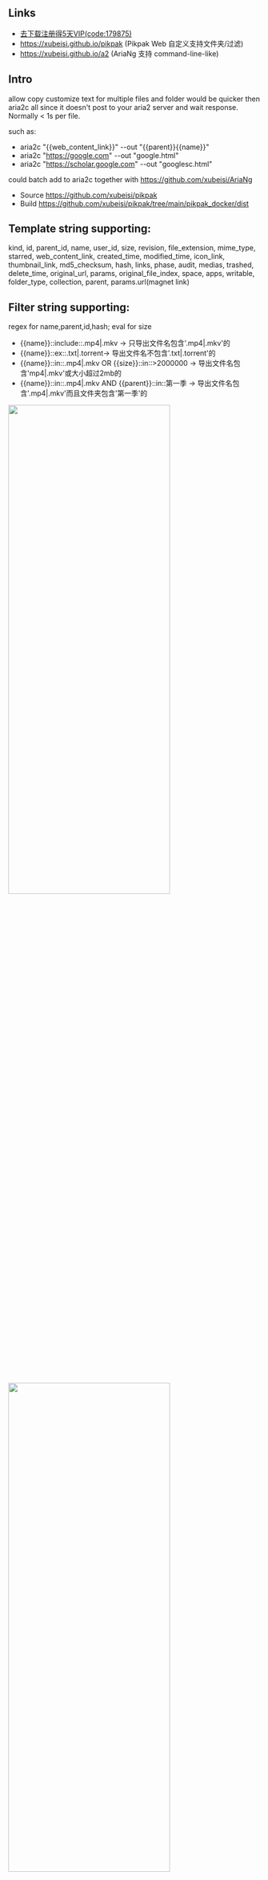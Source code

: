 ## Links
- [去下载注册得5天VIP(code:179875)](https://toapp.mypikpak.com/activity/invited?code=179875&g=1)
- https://xubeisi.github.io/pikpak (Pikpak Web 自定义支持文件夹/过滤)
- https://xubeisi.github.io/a2 (AriaNg 支持 command-line-like)

## Intro
allow copy customize text for multiple files and folder
would be quicker then aria2c all since it doesn't post to your aria2 server and wait response. Normally < 1s per file. 

such as:
- aria2c "{{web_content_link}}" --out "{{parent}}{{name}}"
- aria2c "https://google.com" --out "google.html"
- aria2c "https://scholar.google.com" --out "googlesc.html"

could batch add to aria2c together with https://github.com/xubeisi/AriaNg
- Source https://github.com/xubeisi/pikpak
- Build https://github.com/xubeisi/pikpak/tree/main/pikpak_docker/dist

## Template string supporting: 
kind, id, parent_id, name, user_id, size, revision, file_extension, mime_type, starred, web_content_link, created_time, modified_time, icon_link, thumbnail_link, md5_checksum, hash, links, phase, audit, medias, trashed, delete_time, original_url, params, original_file_index, space, apps, writable, folder_type, collection, parent, params.url(magnet link)

## Filter string supporting: 
regex for name,parent,id,hash; eval for size
- {{name}}::include::.mp4|.mkv -> 只导出文件名包含'.mp4|.mkv'的
- {{name}}::ex::.txt|.torrent-> 导出文件名不包含'.txt|.torrent'的
- {{name}}::in::.mp4|.mkv OR {{size}}::in::>2000000 -> 导出文件名包含'mp4|.mkv'或大小超过2mb的
- {{name}}::in::.mp4|.mkv AND {{parent}}::in::第一季 -> 导出文件名包含'.mp4|.mkv'而且文件夹包含'第一季'的

<img src="https://user-images.githubusercontent.com/1790841/169568832-c8b49b3a-c370-416b-9d30-0d96741a997d.png" width="80%" height="50%">
<img src="https://user-images.githubusercontent.com/1790841/169568839-130b11f3-5c84-400b-a760-207ec4d3820d.png" width="80%" height="50%">

## Deduplicate
 - folder1 : test.torrent, test3.torrent
 - folder2 : test4.torrent, test3.torrent

```
所有：
VN4JlpmN3jSOUiOZmptVnTKo1 test4.torrent
VN4JlpmN3jSOUiOZmptVnTJo1 test3.torrent
VN2OeMoUN-YkHflrFw2E7qyo1 test3.torrent
VN2OeMoUN-YkHflrFw2E7qxo1 test.torrent

输出单一：
VN4JlpmN3jSOUiOZmptVnTKo1 test4.torrent
VN4JlpmN3jSOUiOZmptVnTJo1 test3.torrent
VN2OeMoUN-YkHflrFw2E7qxo1 test.torrent

输出重复：#用于批量删除
VN2OeMoUN-YkHflrFw2E7qyo1 test3.torrent
```

## Small Tweaks
 - 增加完全删除,不通过回收站
 - 增加按{{id}}批量删除,配合Deduplicate的输出重复使用

## Docker version 
- https://hub.docker.com/r/xubeisi/pikpak
Support linux/386,linux/amd64,linux/arm32v6,linux/arm32v7,linux/arm64v8
- Source https://github.com/xubeisi/pikpak/tree/main/pikpak_docker
- Modified from https://github.com/ykxVK8yL5L/pikpak

## PikPak 个人网页版
 * Source from https://github.com/mumuchenchen/pikpak

### 官方地址
 * [PikPak](https://mypikpak.com)

### Demo
 * [PikPak](https://mumuchenchen.github.io/pikpak/)

### 安装教程
 * [去年夏天版教程](https://www.tjsky.net/?p=201)

### Cloudflare Workers
 * [CF Workers实现反代](cf-worker)
